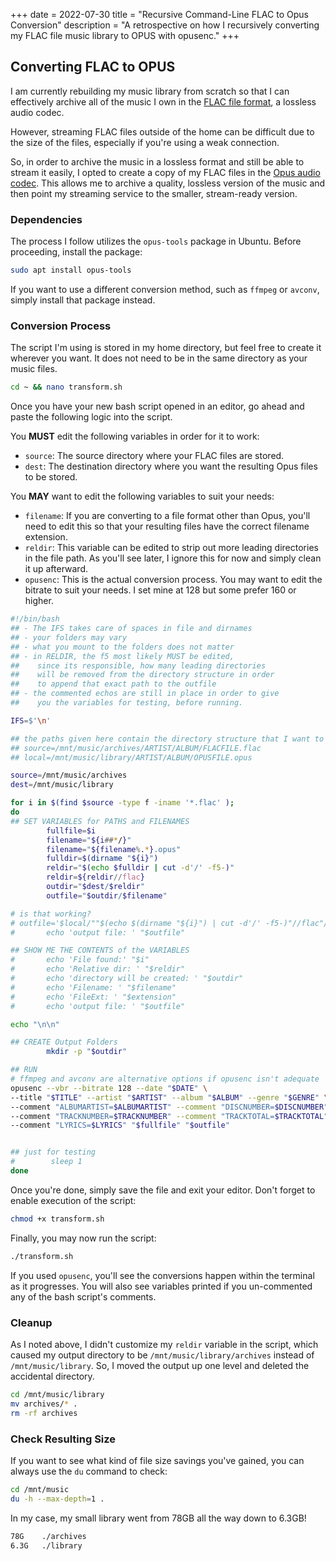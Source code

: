 +++
date = 2022-07-30
title = "Recursive Command-Line FLAC to Opus Conversion"
description = "A retrospective on how I recursively converting my FLAC file music library to OPUS with opusenc."
+++

## Converting FLAC to OPUS

I am currently rebuilding my music library from scratch so that I can 
effectively archive all of the music I own in the [FLAC file 
format](https://en.wikipedia.org/wiki/FLAC), a lossless audio codec.

However, streaming FLAC files outside of the home can be difficult due to the 
size of the files, especially if you're using a weak connection.

So, in order to archive the music in a lossless format and still be able to 
stream it easily, I opted to create a copy of my FLAC files in the [Opus audio 
codec](https://en.wikipedia.org/wiki/Opus_(audio_format)). This allows me to 
archive a quality, lossless version of the music and then point my streaming 
service to the smaller, stream-ready version.

### Dependencies

The process I follow utilizes the `opus-tools` package in Ubuntu. Before 
proceeding, install the package:

```sh
sudo apt install opus-tools
```

If you want to use a different conversion method, such as `ffmpeg` or `avconv`, 
simply install that package instead.

### Conversion Process

The script I'm using is stored in my home directory, but feel free to create it 
wherever you want. It does not need to be in the same directory as your music 
files.

```sh
cd ~ && nano transform.sh
```

Once you have your new bash script opened in an editor, go ahead and paste the 
following logic into the script.

You **MUST** edit the following variables in order for it to work:

- `source`: The source directory where your FLAC files are stored.
- `dest`: The destination directory where you want the resulting Opus files to 
be stored.

You **MAY** want to edit the following variables to suit your needs:

- `filename`: If you are converting to a file format other than Opus, you'll 
need to edit this so that your resulting files have the correct filename 
extension.
- `reldir`: This variable can be edited to strip out more leading directories in 
the file path. As you'll see later, I ignore this for now and simply clean it up 
afterward.
- `opusenc`: This is the actual conversion process. You may want to edit the 
bitrate to suit your needs. I set mine at 128 but some prefer 160 or higher.

```sh
#!/bin/bash
## - The IFS takes care of spaces in file and dirnames
## - your folders may vary
## - what you mount to the folders does not matter
## - in RELDIR, the f5 most likely MUST be edited,
##    since its responsible, how many leading directories
##    will be removed from the directory structure in order
##    to append that exact path to the outfile
## - the commented echos are still in place in order to give
##    you the variables for testing, before running.

IFS=$'\n'

## the paths given here contain the directory structure that I want to keep
## source=/mnt/music/archives/ARTIST/ALBUM/FLACFILE.flac
## local=/mnt/music/library/ARTIST/ALBUM/OPUSFILE.opus

source=/mnt/music/archives
dest=/mnt/music/library

for i in $(find $source -type f -iname '*.flac' );
do
## SET VARIABLES for PATHS and FILENAMES
        fullfile=$i
        filename="${i##*/}"
        filename="${filename%.*}.opus"
        fulldir=$(dirname "${i}")
        reldir="$(echo $fulldir | cut -d'/' -f5-)"
        reldir=${reldir//flac}
        outdir="$dest/$reldir"
        outfile="$outdir/$filename"

# is that working?
# outfile='$local/""$(echo $(dirname "${i}") | cut -d'/' -f5-)"//flac"/"${i##*/}"'
#       echo 'output file: ' "$outfile"

## SHOW ME THE CONTENTS of the VARIABLES
#       echo 'File found:' "$i"
#       echo 'Relative dir: ' "$reldir"
#       echo 'directory will be created: ' "$outdir"
#       echo 'Filename: ' "$filename"
#       echo 'FileExt: ' "$extension"
#       echo 'output file: ' "$outfile"

echo "\n\n"

## CREATE Output Folders
        mkdir -p "$outdir"

## RUN
# ffmpeg and avconv are alternative options if opusenc isn't adequate
opusenc --vbr --bitrate 128 --date "$DATE" \
--title "$TITLE" --artist "$ARTIST" --album "$ALBUM" --genre "$GENRE" \
--comment "ALBUMARTIST=$ALBUMARTIST" --comment "DISCNUMBER=$DISCNUMBER" \
--comment "TRACKNUMBER=$TRACKNUMBER" --comment "TRACKTOTAL=$TRACKTOTAL" \
--comment "LYRICS=$LYRICS" "$fullfile" "$outfile"


## just for testing
#        sleep 1
done
```

Once you're done, simply save the file and exit your editor. Don't forget to 
enable execution of the script:

```sh
chmod +x transform.sh
```

Finally, you may now run the script:

```sh
./transform.sh
```

If you used `opusenc`, you'll see the conversions happen within the terminal as 
it progresses. You will also see variables printed if you un-commented any of 
the bash script's comments.

### Cleanup

As I noted above, I didn't customize my `reldir` variable in the script, which 
caused my output directory to be `/mnt/music/library/archives` instead of 
`/mnt/music/library`. So, I moved the output up one level and deleted the 
accidental directory.

```sh
cd /mnt/music/library
mv archives/* .
rm -rf archives
```

### Check Resulting Size

If you want to see what kind of file size savings you've gained, you can always 
use the `du` command to check:

```sh
cd /mnt/music
du -h --max-depth=1 .
```

In my case, my small library went from 78GB all the way down to 6.3GB!

```txt
78G    ./archives
6.3G   ./library
```
